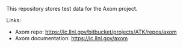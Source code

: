 This repository stores test data for the Axom project.

Links:
* Axom repo: https://lc.llnl.gov/bitbucket/projects/ATK/repos/axom
* Axom documentation: https://lc.llnl.gov/axom
